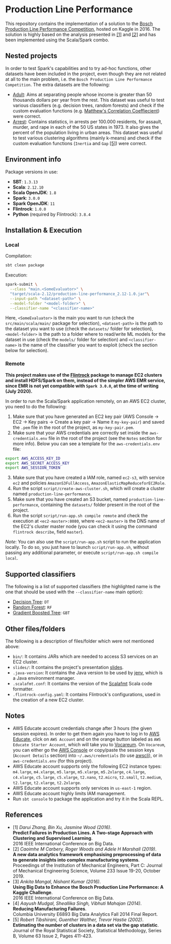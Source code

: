# Production Line Performance

This repository contains the implementation of a solution to the [Bosch Production Line Performance Competition](https://www.kaggle.com/c/bosch-production-line-performance), hosted on Kaggle in 2016. The solution is highly based on the analysis presented in [[1]](#1) and [[2]](#2) and has been implemented using the Scala/Spark combo.

## Nested projects

In order to test Spark's capabilities and to try ad-hoc functions, other datasets have been included in the project, even though they are not related at all to the main problem, i.e. the `Bosch Production Line Performance Competition`. The extra datasets are the following:
- [Adult](https://archive.ics.uci.edu/ml/datasets/adult): Aims at separating people whose income is greater than 50 thousands dollars per year from the rest. This dataset was useful to test various classifiers (e.g. decision trees, random forests) and check if the custom evaluation functions (e.g. [Matthew's Correlation Coeffiecient](https://en.wikipedia.org/wiki/Matthews_correlation_coefficient)) were correct.
- [Arrest](https://www.kaggle.com/deepakg/usarrests): Contains statistics, in arrests per 100.000 residents, for assault, murder, and rape in each of the 50 US states in 1973. It also gives the percent of the population living in urban areas. This dataset was useful to test various clustering algorithms (mainly k-means) and check if the custom evaluation functions (`Inertia` and `Gap` [[5]](#5)) were correct.

## Environment info

Package versions in use:
- **SBT**: `1.3.13`
- **Scala**: `2.12.10`
- **Scala OpenJDK**: `1.8`
- **Spark**: `3.0.0`
- **Spark OpenJDK**: `11`
- **Flintrock**: `1.0.0`
- **Python** (required by Flintrock): `3.8.4`

## Installation & Execution

### Local

Compilation:
```bash
sbt clean package
```

Execution:
```bash
spark-submit \
  --class "main.<SomeEvaluator>" \
  "target/scala-2.12/production-line-performance_2.12-1.0.jar"\
  --input-path "<dataset-path>" \
  --model-folder "<model-folder>" \
  --classifier-name "<classifier-name>"
```

Here, `<SomeEvaluator>` is the main you want to run (check the `src/main/scala/main/` package for selection), `<dataset-path>` is the path to the dataset you want to use (check the `datasets/` folder for selection), `<model-folder>` is the path to a folder where to read/write ML models for the dataset in use (check the `models/` folder for selection) and `<classifier-name>` is the name of the classifier you want to exploit (check the section below for selection).

### Remote

**This project makes use of the [Flintrock](https://github.com/nchammas/flintrock) package to manage EC2 clusters and install HDFS/Spark on them, instead of the simpler AWS EMR service, since EMR is not yet compatible with `Spark 3.0.0`, at the time of writing (July 2020).**

In order to run the Scala/Spark application remotely, on an AWS EC2 cluster, you need to do the following:
1. Make sure that you have generated an EC2 key pair (AWS Console → EC2 → Key pairs → Create a key pair → Name it `my-key-pair`) and saved the `.pem` file in the root of the project, as `my-key-pair.pem`.
2. Make sure that your AWS credentials are correctly set inside the `aws-credentials.env` file in the root of the project (see the `Notes` section for more info). Below you can see a template for the `aws-credentials.env` file:
```bash
export AWS_ACCESS_KEY_ID
export AWS_SECRET_ACCESS_KEY
export AWS_SESSION_TOKEN
```
3. Make sure that you have created a IAM role, named `ec2-s3`, with service `ec2` and policies `AmazonS3FullAccess`, `AmazonElasticMapReduceforEC2Role`.
4. Run the script `script/create-aws-cluster.sh`, which will create a cluster named `production-line-performance`.
5. Make sure that you have created an S3 bucket, named `production-line-performance`, containing the `datasets/` folder present in the root of the project.
6. Run the script `script/run-app.sh compile remote` and check the execution at `<ec2-master>:8080`, where `<ec2-master>` is the DNS name of the EC2's cluster master node (you can check it using the command `flintrock describe`, field `master`).

_Note_: You can also use the `script/run-app.sh` script to run the application locally. To do so, you just have to launch `script/run-app.sh`, without passing any additional parameter, or execute `script/run-app.sh compile local`.

## Supported classifiers

The following is a list of supported classifiers (the highlighted name is the one that should be used with the `--classifier-name` main option):
- [Decision Tree](https://spark.apache.org/docs/latest/ml-classification-regression.html#decision-trees): `DT`
- [Random Forest](https://spark.apache.org/docs/latest/ml-classification-regression.html#random-forest-classifier): `RF`
- [Gradient Boosted Tree](https://spark.apache.org/docs/latest/ml-classification-regression.html#gradient-boosted-tree-classifier): `GBT`

## Other files/folders

The following is a description of files/folder which were not mentioned above:
- `bin/`: It contains JARs which are needed to access S3 services on an EC2 cluster.
- `slides/`: It contains the project's presentation [slides](slides/slides.pdf).
- `.java-version`: It contains the Java version to be used by [jenv](https://github.com/jenv/jenv), which is a Java environment manager.
- `.scalafmt.conf`: It contains the version of the [Scalafmt](https://scalameta.org/scalafmt/) Scala code formatter.
- `.flintrock-config.yaml`: It contains Flintrock's configurations, used in the creation of a new EC2 cluster.

## Notes
* AWS Educate account credentials change after 3 hours (the given session expires). In order to get them again you have to log in to [AWS Educate](https://aws.amazon.com/it/education/awseducate/), click on `AWS Account` and on the orange button labeled as `AWS Educate Starter Account`, which will take you to [Vocareum](https://labs.vocareum.com). On `Vocareum`, you can either go the [AWS Console](https://console.aws.amazon.com/) or copy/paste the session keys (`Account Details` section) into `~/.aws/credentials` (to use [awscli](https://aws.amazon.com/it/cli/)), or in `aws-credentials.env` (for this project).
* AWS Educate account supports only the following EC2 instance types: `m4.large`, `m4.xlarge`, `m5.large`, `m5.xlarge`, `m5.2xlarge`, `c4.large`, `c4.xlarge`, `c5.large`, `c5.xlarge`, `t2.nano`, `t2.micro`, `t2.small`, `t2.medium`, `t2.large`, `t2.xlarge`, `t2.2xlarge`.
* AWS Educate account supports only services in `us-east-1` region.
* AWS Educate account highly limits IAM management.
* Run `sbt console` to package the application and try it in the Scala REPL.

## References

- <a id="1">[1]</a>
  _Darui Zhang, Bin Xu, Jasmine Wood (2016)_.\
  **Predict Failures in Production Lines. A Two-stage Approach with Clustering and Supervised Learning**.\
  2016 IEEE International Conference on Big Data.
- <a id="2">[2]</a>
  _Caoimhe M Carbery, Roger Woods and Adele H Marshall (2019)_.\
  **A new data analytics framework emphasising preprocessing of data to generate insights into complex manufacturing systems**.\
  Proceedings of the Institution of Mechanical Engineers, Part C: Journal of Mechanical Engineering Science, Volume 233 Issue 19-20, October 2019.
- <a id="3">[3]</a>
  _Ankita Mangal, Nishant Kumar (2016)_.\
  **Using Big Data to Enhance the Bosch Production Line Performance: A Kaggle Challenge**.\
  2016 IEEE International Conference on Big Data.
- <a id="4">[4]</a>
  _Aayush Mudgal, Sheallika Singh, Vibhuti Mahajan (2014)_.\
  **Reducing Manufacturing Failures**.\
  Columbia University E6893 Big Data Analytics Fall 2014 Final Report.
- <a id="5">[5]</a>
  _Robert Tibshirani, Guenther Walther, Trevor Hastie (2002)_.\
  **Estimating the number of clusters in a data set via the gap statistic**.\
  Journal of the Royal Statistical Society, Statistical Methodology, Series B, Volume 63 Issue 2, Pages 411-423.
